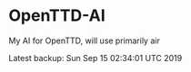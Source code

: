 # OpenTTD-AI
My AI for OpenTTD, will use primarily air

Latest backup: Sun Sep 15 02:34:01 UTC 2019
